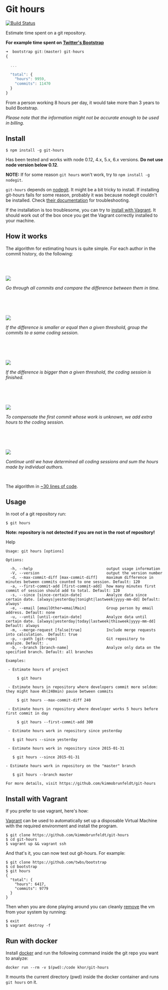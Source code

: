 # Git hours

[![Build Status](https://travis-ci.org/kimmobrunfeldt/git-hours.svg)](https://travis-ci.org/kimmobrunfeldt/git-hours)

Estimate time spent on a git repository.

**For example time spent on [Twitter's Bootstrap](https://github.com/twbs/bootstrap)**

```javascript
➜  bootstrap git:(master) git-hours
{

  ...

  "total": {
    "hours": 9959,
    "commits": 11470
  }
}
```

From a person working 8 hours per day, it would take more than 3 years to build Bootstrap.

*Please note that the information might not be accurate enough to be used in billing.*

## Install

    $ npm install -g git-hours

Has been tested and works with node 0.12, 4.x, 5.x, 6.x versions. **Do not use node version
below 0.12**.

**NOTE:** If for some reason `git hours` won't work, try to `npm install -g nodegit`.

`git-hours` depends on [nodegit](https://github.com/nodegit/nodegit).
It might be a bit tricky to install. If installing git-hours fails for some
reason, probably it was because nodegit couldn't be installed.
Check [their documentation](https://github.com/nodegit/nodegit#getting-started) for troubleshooting.

If the installation is too troublesome, you can try to [install with Vagrant](#install-with-vagrant). It should work out of the box once you get the Vagrant
correctly installed to your machine.

## How it works

The algorithm for estimating hours is quite simple. For each author in the commit history, do the following:

<br><br>

![](docs/step0.png)

*Go through all commits and compare the difference between
them in time.*

<br><br><br>

![](docs/step1.png)

*If the difference is smaller or equal then a given threshold, group the commits
to a same coding session.*

<br><br><br>

![](docs/step2.png)

*If the difference is bigger than a given threshold, the coding session is finished.*

<br><br><br>

![](docs/step3.png)

*To compensate the first commit whose work is unknown, we add extra hours to the coding session.*

<br><br><br>

![](docs/step4.png)

*Continue until we have determined all coding sessions and sum the hours
made by individual authors.*

<br>

The algorithm in [~30 lines of code](https://github.com/kimmobrunfeldt/git-hours/blob/8aaeee237cb9d9028e7a2592a25ad8468b1f45e4/index.js#L114-L143).

## Usage

In root of a git repository run:

    $ git hours

**Note: repository is not detected if you are not in the root of repository!**

Help

    Usage: git hours [options]

    Options:

      -h, --help                                 output usage information
      -V, --version                              output the version number
      -d, --max-commit-diff [max-commit-diff]    maximum difference in minutes between commits counted to one session. Default: 120
      -a, --first-commit-add [first-commit-add]  how many minutes first commit of session should add to total. Default: 120
      -s, --since [since-certain-date]           Analyze data since certain date. [always|yesterday|tonight|lastweek|yyyy-mm-dd] Default: always'
      -e, --email [emailOther=emailMain]         Group person by email address. Default: none
      -u, --until [until-certain-date]           Analyze data until certain date. [always|yesterday|today|lastweek|thisweek|yyyy-mm-dd] Default: always
      -m, --merge-request [false|true]           Include merge requests into calculation.  Default: true
      -p, --path [git-repo]                      Git repository to analyze. Default: .
      -b, --branch [branch-name]                 Analyze only data on the specified branch. Default: all branches

    Examples:

     - Estimate hours of project

         $ git hours

     - Estimate hours in repository where developers commit more seldom: they might have 4h(240min) pause between commits

         $ git hours --max-commit-diff 240

     - Estimate hours in repository where developer works 5 hours before first commit in day

         $ git hours --first-commit-add 300

     - Estimate hours work in repository since yesterday

       $ git hours --since yesterday

     - Estimate hours work in repository since 2015-01-31

       $ git hours --since 2015-01-31
       
    - Estimate hours work in repository on the "master" branch
    
       $ git hours --branch master

    For more details, visit https://github.com/kimmobrunfeldt/git-hours


## Install with Vagrant

If you prefer to use vagrant, here's how:

[Vagrant](https://docs.vagrantup.com/v2/getting-started/) can be used to automatically
set up a disposable Virtual Machine with the required environment and install the
program.

```
$ git clone https://github.com/kimmobrunfeldt/git-hours
$ cd git-hours
$ vagrant up && vagrant ssh
```

And that's it, you can now test out git-hours. For example:

```
$ git clone https://github.com/twbs/bootstrap
$ cd bootstrap
$ git hours
{
  "total": {
    "hours": 6417,
    "commits": 9779
  }
}
```

Then when you are done playing around you can cleanly
[remove](https://docs.vagrantup.com/v2/cli/destroy.html) the vm from your
system by running:

```
$ exit
$ vagrant destroy -f
```

## Run with docker

Install [docker](http://www.docker.com/) and run the following command inside the git repo you want to analyze:
```
docker run --rm -v $(pwd):/code khor/git-hours
```
It mounts the current directory (pwd) inside the docker container and runs `git hours` on it.
